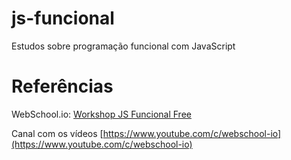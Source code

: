 # js-funcional
Estudos sobre programação funcional com JavaScript

# Referências
WebSchool.io: [Workshop JS Funcional Free](https://github.com/Webschool-io/workshop-js-funcional-free)

Canal com os vídeos [https://www.youtube.com/c/webschool-io](https://www.youtube.com/c/webschool-io)

